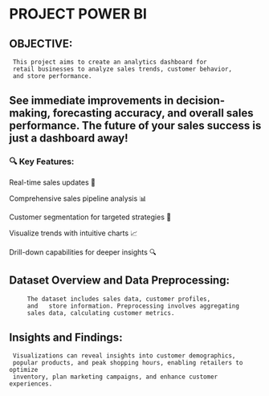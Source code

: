 
# PROJECT POWER BI

## OBJECTIVE:
     This project aims to create an analytics dashboard for
     retail businesses to analyze sales trends, customer behavior,
     and store performance.

     
## See immediate improvements in decision-making, forecasting accuracy, and overall sales performance. The future of your sales success is just a dashboard away! 

### 🔍 Key Features:
Real-time sales updates 🔄

Comprehensive sales pipeline analysis 📊

Customer segmentation for targeted strategies 🎯

Visualize trends with intuitive charts 📈

Drill-down capabilities for deeper insights 🔍

## Dataset Overview and Data Preprocessing:
         The dataset includes sales data, customer profiles, 
         and   store information. Preprocessing involves aggregating 
         sales data, calculating customer metrics.
 ## Insights and Findings:
     Visualizations can reveal insights into customer demographics, 
     popular products, and peak shopping hours, enabling retailers to optimize 
     inventory, plan marketing campaigns, and enhance customer experiences.




